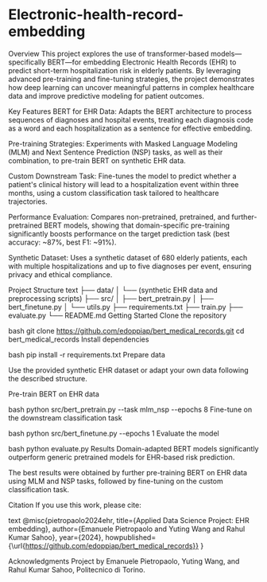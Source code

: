 # Electronic-health-record-embedding

Overview
This project explores the use of transformer-based models—specifically BERT—for embedding Electronic Health Records (EHR) to predict short-term hospitalization risk in elderly patients. By leveraging advanced pre-training and fine-tuning strategies, the project demonstrates how deep learning can uncover meaningful patterns in complex healthcare data and improve predictive modeling for patient outcomes.

Key Features
BERT for EHR Data:
Adapts the BERT architecture to process sequences of diagnoses and hospital events, treating each diagnosis code as a word and each hospitalization as a sentence for effective embedding.

Pre-training Strategies:
Experiments with Masked Language Modeling (MLM) and Next Sentence Prediction (NSP) tasks, as well as their combination, to pre-train BERT on synthetic EHR data.

Custom Downstream Task:
Fine-tunes the model to predict whether a patient's clinical history will lead to a hospitalization event within three months, using a custom classification task tailored to healthcare trajectories.

Performance Evaluation:
Compares non-pretrained, pretrained, and further-pretrained BERT models, showing that domain-specific pre-training significantly boosts performance on the target prediction task (best accuracy: ~87%, best F1: ~91%).

Synthetic Dataset:
Uses a synthetic dataset of 680 elderly patients, each with multiple hospitalizations and up to five diagnoses per event, ensuring privacy and ethical compliance.

Project Structure
text
├── data/
│   └── (synthetic EHR data and preprocessing scripts)
├── src/
│   ├── bert_pretrain.py
│   ├── bert_finetune.py
│   └── utils.py
├── requirements.txt
├── train.py
├── evaluate.py
└── README.md
Getting Started
Clone the repository

bash
git clone https://github.com/edoppiap/bert_medical_records.git
cd bert_medical_records
Install dependencies

bash
pip install -r requirements.txt
Prepare data

Use the provided synthetic EHR dataset or adapt your own data following the described structure.

Pre-train BERT on EHR data

bash
python src/bert_pretrain.py --task mlm_nsp --epochs 8
Fine-tune on the downstream classification task

bash
python src/bert_finetune.py --epochs 1
Evaluate the model

bash
python evaluate.py
Results
Domain-adapted BERT models significantly outperform generic pretrained models for EHR-based risk prediction.

The best results were obtained by further pre-training BERT on EHR data using MLM and NSP tasks, followed by fine-tuning on the custom classification task.

Citation
If you use this work, please cite:

text
@misc{pietropaolo2024ehr,
  title={Applied Data Science Project: EHR embedding},
  author={Emanuele Pietropaolo and Yuting Wang and Rahul Kumar Sahoo},
  year={2024},
  howpublished={\url{https://github.com/edoppiap/bert_medical_records}}
}


Acknowledgments
Project by Emanuele Pietropaolo, Yuting Wang, and Rahul Kumar Sahoo, Politecnico di Torino.
